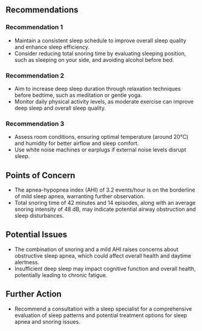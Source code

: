 ## Recommendations
### Recommendation 1
- Maintain a consistent sleep schedule to improve overall sleep quality and enhance sleep efficiency.
- Consider reducing total snoring time by evaluating sleeping position, such as sleeping on your side, and avoiding alcohol before bed.
### Recommendation 2
- Aim to increase deep sleep duration through relaxation techniques before bedtime, such as meditation or gentle yoga.
- Monitor daily physical activity levels, as moderate exercise can improve deep sleep and overall sleep quality.
### Recommendation 3
- Assess room conditions, ensuring optimal temperature (around 20°C) and humidity for better airflow and sleep comfort.
- Use white noise machines or earplugs if external noise levels disrupt sleep.
## Points of Concern
- The apnea-hypopnea index (AHI) of 3.2 events/hour is on the borderline of mild sleep apnea, warranting further observation.
- Total snoring time of 42 minutes and 14 episodes, along with an average snoring intensity of 48 dB, may indicate potential airway obstruction and sleep disturbances.
## Potential Issues
- The combination of snoring and a mild AHI raises concerns about obstructive sleep apnea, which could affect overall health and daytime alertness.
- Insufficient deep sleep may impact cognitive function and overall health, potentially leading to chronic fatigue.
## Further Action
- Recommend a consultation with a sleep specialist for a comprehensive evaluation of sleep patterns and potential treatment options for sleep apnea and snoring issues.